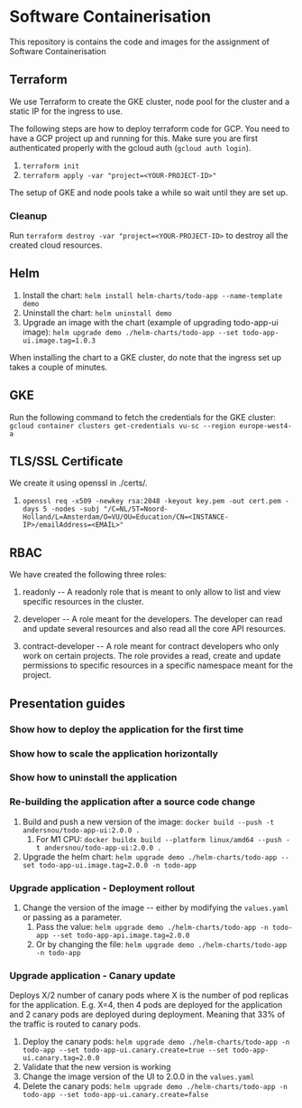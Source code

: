 # Software Containerisation
This repository is contains the code and images for the assignment of Software Containerisation

## Terraform

We use Terraform to create the GKE cluster, node pool for the cluster and a static IP for the ingress to use.

The following steps are how to deploy terraform code for GCP. You need to have a GCP project up and running for this.
Make sure you are first authenticated properly with the gcloud auth (`gcloud auth login`).

1. `terraform init`
2. `terraform apply -var "project=<YOUR-PROJECT-ID>"`

The setup of GKE and node pools take a while so wait until they are set up.

### Cleanup

Run `terraform destroy -var "project=<YOUR-PROJECT-ID>` to destroy all the created cloud resources.

## Helm

1. Install the chart: `helm install helm-charts/todo-app --name-template demo`
2. Uninstall the chart: `helm uninstall demo`
3. Upgrade an image with the chart (example of upgrading todo-app-ui image):
`helm upgrade demo ./helm-charts/todo-app --set todo-app-ui.image.tag=1.0.3`

When installing the chart to a GKE cluster, do note that the ingress set up takes a couple of minutes.

## GKE

Run the following command to fetch the credentials for the GKE cluster:
`gcloud container clusters get-credentials vu-sc --region europe-west4-a `

## TLS/SSL Certificate

We create it using openssl in ./certs/.
1. `openssl req -x509 -newkey rsa:2048 -keyout key.pem -out cert.pem -days 5 -nodes -subj "/C=NL/ST=Noord-Holland/L=Amsterdam/O=VU/OU=Education/CN=<INSTANCE-IP>/emailAddress=<EMAIL>"`


## RBAC

We have created the following three roles:

1. readonly -- A readonly role that is meant to only allow to list and view specific resources in the cluster.

2. developer -- A role meant for the developers. The developer can read and update several resources and also
read all the core API resources.

3. contract-developer -- A role meant for contract developers who only work on certain projects. The role provides
a read, create and update permissions to specific resources in a specific namespace meant for the project.

   
## Presentation guides

### Show how to deploy the application for the first time

### Show how to scale the application horizontally

### Show how to uninstall the application

### Re-building the application after a source code change

1. Build and push a new version of the image: `docker build --push -t andersnou/todo-app-ui:2.0.0 .`
   1.  For M1 CPU: `docker buildx build --platform linux/amd64 --push -t andersnou/todo-app-ui:2.0.0 .`
2. Upgrade the helm chart: `helm upgrade demo ./helm-charts/todo-app --set todo-app-ui.image.tag=2.0.0 -n todo-app`


### Upgrade application - Deployment rollout

1. Change the version of the image -- either by modifying the `values.yaml` or passing as a parameter.
   1. Pass the value: `helm upgrade demo ./helm-charts/todo-app -n todo-app --set todo-app-api.image.tag=2.0.0`
   2. Or by changing the file: `helm upgrade demo ./helm-charts/todo-app -n todo-app`

### Upgrade application - Canary update

Deploys X/2 number of canary pods where X is the number of pod replicas for the application. E.g.
X=4, then 4 pods are deployed for the application and 2 canary pods are deployed during deployment. Meaning that
33% of the traffic is routed to canary pods.

1. Deploy the canary pods: `helm upgrade demo ./helm-charts/todo-app -n todo-app --set todo-app-ui.canary.create=true --set todo-app-ui.canary.tag=2.0.0`
2. Validate that the new version is working
3. Change the image version of the UI to 2.0.0 in the `values.yaml`
4. Delete the canary pods: `helm upgrade demo ./helm-charts/todo-app -n todo-app --set todo-app-ui.canary.create=false`